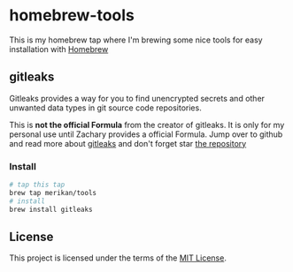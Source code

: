 # homebrew-tools

This is my homebrew tap where I'm brewing some nice tools for easy installation with [Homebrew](https://brew.sh/)

## gitleaks
Gitleaks provides a way for you to find unencrypted secrets and other unwanted data types in git source code repositories.

This is **not the official Formula** from the creator of gitleaks. It is only for my personal use until Zachary provides a official Formula.
Jump over to github and read more about [gitleaks](https://github.com/zricethezav/gitleaks) and don't forget star [the repository](https://github.com/zricethezav/gitleaks)

### Install
```bash
# tap this tap
brew tap merikan/tools
# install
brew install gitleaks
```

## License

This project is licensed under the terms of the [MIT License](LICENSE).
